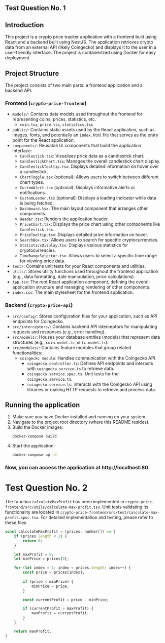 ## Test Question No. 1

## Introduction

This project is a crypto price tracker application with a frontend built using React and a backend built using NestJS. The application retrieves crypto data from an external API (likely Coingecko) and displays it to the user in a user-friendly interface. The project is containerized using Docker for easy deployment.

## Project Structure

The project consists of two main parts: a frontend application and a backend API.

### Frontend (`crypto-price-frontend`)

- `models/`: Contains data models used throughout the frontend for representing coins, prices, statistics, etc.
  - `coin.tsx`, `price.tsx`, `statistics.tsx`
- `public/`: Contains static assets used by the React application, such as images, fonts, and potentially an `index.html` file that serves as the entry point for the React application.
- `components/`: Reusable UI components that build the application interface:
  - `Candlestick.tsx`: Visualizes price data as a candlestick chart.
  - `CandlestickChart.tsx`: Manages the overall candlestick chart display.
  - `CandlestickTooltip.tsx`: Displays detailed information on hover over a candlestick.
  - `ChartToggle.tsx` (optional): Allows users to switch between different chart types.
  - `CustomAlert.tsx` (optional): Displays informative alerts or notifications.
  - `CustomLoader.tsx` (optional): Displays a loading indicator while data is being fetched.
  - `Dashboard.tsx`: The main layout component that arranges other components.
  - `Header.tsx`: Renders the application header.
  - `PriceChart.tsx`: Displays the price chart using other components like `Candlestick.tsx`.
  - `PriceTooltip.tsx`: Displays detailed price information on hover.
  - `SearchBox.tsx`: Allows users to search for specific cryptocurrencies.
  - `StatisticsDisplay.tsx`: Displays various statistics for cryptocurrencies.
  - `TimeRangeSelector.tsx`: Allows users to select a specific time range for viewing price data.
- `test/`: Contains unit tests for your React components and utilities.
- `utils/`: Stores utility functions used throughout the frontend application (e.g., data formatting, date manipulation, price calculations).
- `App.tsx`: The root React application component, defining the overall application structure and managing rendering of other components.
- `index.css`: The main stylesheet for the frontend application.

### Backend (`crypto-price-api`)

- `src/config/`: Stores configuration files for your application, such as API endpoints for Coingecko.
- `src/interceptors/`: Contains backend API interceptors for manipulating requests and responses (e.g., error handling).
- `src/models/`: Houses your database entities (models) that represent data structures (e.g., `coin.model.ts`, `ohlc.model.ts`).
- `src/modules/`: Contains feature modules that group related functionalities:
  - `coingecko module`: Handles communication with the Coingecko API.
    - `coingecko.controller.ts`: Defines API endpoints and interacts with `coingecko.service.ts` to retrieve data.
    - `coingecko.service.spec.ts`: Unit tests for the `coingecko.service.ts`.
    - `coingecko.service.ts`: Interacts with the Coingecko API using libraries or making HTTP requests to retrieve and process data.

## Running the application

1. Make sure you have Docker installed and running on your system.
2. Navigate to the project root directory (where this README resides).
3. Build the Docker images:
   ```bash
   docker-compose build
   ```
4. Start the application:
   ```bash
   docker-compose up -d
   ```
### Now, you can access the application at http://localhost:80.


# Test Question No. 2
The function `calculateMaxProfit` has been implemented in `crypto-price-frontend/src/utils/calculate-max-profit.tsx`. Unit tests validating its functionality are located in `crypto-price-frontend/src/test/calculate-max-profit.spec.tsx`. For detailed implementation and testing, please refer to these files.
```js
const calculateMaxProfit = (prices: number[]) => {
    if (prices.length < 2) {
        return 0;
    }

    let maxProfit = 0;
    let minPrice = prices[0];

    for (let index = 1; index < prices.length; index++) {
        const price = prices[index];
        
        if (price < minPrice) {
            minPrice = price;
        }

        const currentProfit = price - minPrice;

        if (currentProfit > maxProfit) {
            maxProfit = currentProfit;
        }
    }

    return maxProfit;
}
```
